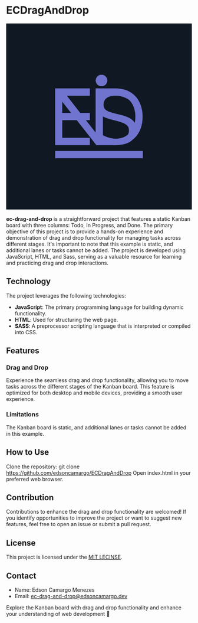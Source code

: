 # ECDragAndDrop

![ECDragAndDrop](./assets/images/icon.jpg)

**ec-drag-and-drop** is a straightforward project that features a static Kanban board with three columns: Todo, In Progress, and Done. The primary objective of this project is to provide a hands-on experience and demonstration of drag and drop functionality for managing tasks across different stages. It's important to note that this example is static, and additional lanes or tasks cannot be added. The project is developed using JavaScript, HTML, and Sass, serving as a valuable resource for learning and practicing drag and drop interactions.

## Technology

The project leverages the following technologies:

- **JavaScript**: The primary programming language for building dynamic functionality.
- **HTML**: Used for structuring the web page.
- **SASS**: A preprocessor scripting language that is interpreted or compiled into CSS.

## Features

### Drag and Drop

Experience the seamless drag and drop functionality, allowing you to move tasks across the different stages of the Kanban board. This feature is optimized for both desktop and mobile devices, providing a smooth user experience.

### Limitations

The Kanban board is static, and additional lanes or tasks cannot be added in this example.

## How to Use

Clone the repository: git clone https://github.com/edsoncamargo/ECDragAndDrop
Open index.html in your preferred web browser.

## Contribution

Contributions to enhance the drag and drop functionality are welcomed! If you identify opportunities to improve the project or want to suggest new features, feel free to open an issue or submit a pull request.

## License

This project is licensed under the [MIT LECINSE](./LICENSE).

## Contact

- Name: Edson Camargo Menezes
- Email: ec-drag-and-drop@edsoncamargo.dev

Explore the Kanban board with drag and drop functionality and enhance your understanding of web development 🚀

